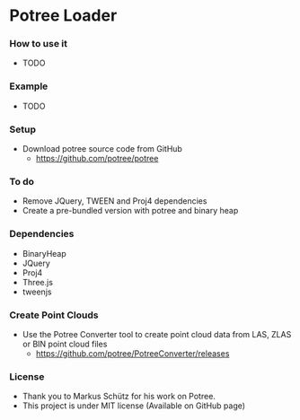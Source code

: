 # Potree Loader

### How to use it
 - TODO

### Example
 - TODO

### Setup
 - Download potree source code from GitHub
    - https://github.com/potree/potree

### To do
 - Remove JQuery, TWEEN and Proj4 dependencies
 - Create a pre-bundled version with potree and binary heap

### Dependencies
 - BinaryHeap
 - JQuery
 - Proj4
 - Three.js
 - tweenjs

### Create Point Clouds
 - Use the Potree Converter tool to create point cloud data from LAS, ZLAS or BIN point cloud files
    - https://github.com/potree/PotreeConverter/releases

### License
 - Thank you to Markus Schütz for his work on Potree.
 - This project is under MIT license (Available on GitHub page)
